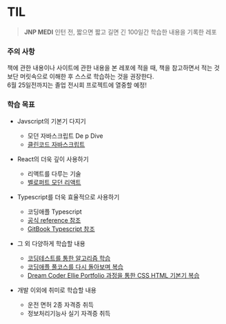 # TIL
>****JNP MEDI**** 인턴 전, 짧으면 짧고 길면 긴 100일간 학습한 내용을 기록한 레포


### 주의 사항
책에 관한 내용이나 사이트에 관한 내용을 본 레포에 적을 때, 책을 참고하면서 적는 것보단 머릿속으로 이해한 후 스스로 학습하는 것을 권장한다.  
6월 25일전까지는 졸업 전시회 프로젝트에 열중할 예정!

### 학습 목표
- Javscript의 기본기 다지기
    - 모던 자바스크립트 De p Dive
    - [클린코드 자바스크립트](https://www.udemy.com/course/clean-code-js/learn/lecture/28091950?start=0#overview)
    

- React의 더욱 깊이 사용하기
  - 리액트를 다루는 기술
  - [벨로퍼트 모던 리액트](https://react.vlpt.us/)
    

- Typescript를 더욱 효율적으로 사용하기
    - 코딩애플 Typescript
    - [공식 reference 참조](https://www.typescriptlang.org/docs/handbook/typescript-from-scratch.html)
    - [GitBook Typescript 참조](https://typescript-kr.github.io/)
    

- 그 외 다양하게 학습할 내용
    - [코딩테스트를 통한 알고리즘 학습](https://programmers.co.kr/learn/challenges)
    - [코딩애플 풀코스를 다시 돌아보며 복습](https://codingapple.com/)
    - [Dream Coder Ellie Portfolio 과정을 통한 CSS HTML 기본기 복습](https://academy.dream-coding.com/courses/take/portfolio/lessons/14442427-css-variable)
  

- 개발 이외에 취미로 학습할 내용
  - 운전 면허 2종 자격증 취득
  - 정보처리기능사 실기 자격증 취득
